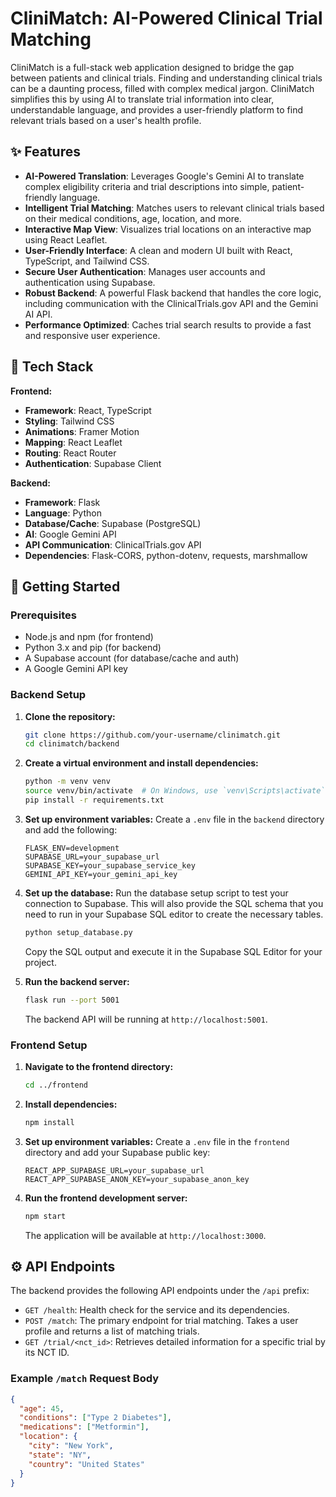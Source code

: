 # CliniMatch: AI-Powered Clinical Trial Matching

CliniMatch is a full-stack web application designed to bridge the gap between patients and clinical trials. Finding and understanding clinical trials can be a daunting process, filled with complex medical jargon. CliniMatch simplifies this by using AI to translate trial information into clear, understandable language, and provides a user-friendly platform to find relevant trials based on a user's health profile.

## ✨ Features

- **AI-Powered Translation**: Leverages Google's Gemini AI to translate complex eligibility criteria and trial descriptions into simple, patient-friendly language.
- **Intelligent Trial Matching**: Matches users to relevant clinical trials based on their medical conditions, age, location, and more.
- **Interactive Map View**: Visualizes trial locations on an interactive map using React Leaflet.
- **User-Friendly Interface**: A clean and modern UI built with React, TypeScript, and Tailwind CSS.
- **Secure User Authentication**: Manages user accounts and authentication using Supabase.
- **Robust Backend**: A powerful Flask backend that handles the core logic, including communication with the ClinicalTrials.gov API and the Gemini AI API.
- **Performance Optimized**: Caches trial search results to provide a fast and responsive user experience.

## 🚀 Tech Stack

**Frontend:**
- **Framework**: React, TypeScript
- **Styling**: Tailwind CSS
- **Animations**: Framer Motion
- **Mapping**: React Leaflet
- **Routing**: React Router
- **Authentication**: Supabase Client

**Backend:**
- **Framework**: Flask
- **Language**: Python
- **Database/Cache**: Supabase (PostgreSQL)
- **AI**: Google Gemini API
- **API Communication**: ClinicalTrials.gov API
- **Dependencies**: Flask-CORS, python-dotenv, requests, marshmallow

## 🏁 Getting Started

### Prerequisites

- Node.js and npm (for frontend)
- Python 3.x and pip (for backend)
- A Supabase account (for database/cache and auth)
- A Google Gemini API key

### Backend Setup

1.  **Clone the repository:**
    ```bash
    git clone https://github.com/your-username/clinimatch.git
    cd clinimatch/backend
    ```

2.  **Create a virtual environment and install dependencies:**
    ```bash
    python -m venv venv
    source venv/bin/activate  # On Windows, use `venv\Scripts\activate`
    pip install -r requirements.txt
    ```

3.  **Set up environment variables:**
    Create a `.env` file in the `backend` directory and add the following:
    ```
    FLASK_ENV=development
    SUPABASE_URL=your_supabase_url
    SUPABASE_KEY=your_supabase_service_key
    GEMINI_API_KEY=your_gemini_api_key
    ```

4.  **Set up the database:**
    Run the database setup script to test your connection to Supabase. This will also provide the SQL schema that you need to run in your Supabase SQL editor to create the necessary tables.
    ```bash
    python setup_database.py
    ```
    Copy the SQL output and execute it in the Supabase SQL Editor for your project.

5.  **Run the backend server:**
    ```bash
    flask run --port 5001
    ```
    The backend API will be running at `http://localhost:5001`.

### Frontend Setup

1.  **Navigate to the frontend directory:**
    ```bash
    cd ../frontend
    ```

2.  **Install dependencies:**
    ```bash
    npm install
    ```

3.  **Set up environment variables:**
    Create a `.env` file in the `frontend` directory and add your Supabase public key:
    ```
    REACT_APP_SUPABASE_URL=your_supabase_url
    REACT_APP_SUPABASE_ANON_KEY=your_supabase_anon_key
    ```

4.  **Run the frontend development server:**
    ```bash
    npm start
    ```
    The application will be available at `http://localhost:3000`.

## ⚙️ API Endpoints

The backend provides the following API endpoints under the `/api` prefix:

- `GET /health`: Health check for the service and its dependencies.
- `POST /match`: The primary endpoint for trial matching. Takes a user profile and returns a list of matching trials.
- `GET /trial/<nct_id>`: Retrieves detailed information for a specific trial by its NCT ID.

### Example `/match` Request Body

```json
{
  "age": 45,
  "conditions": ["Type 2 Diabetes"],
  "medications": ["Metformin"],
  "location": {
    "city": "New York",
    "state": "NY",
    "country": "United States"
  }
}
```